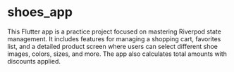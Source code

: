 # shoes_app

This Flutter app is a practice project focused on mastering Riverpod state management. It includes features for managing a shopping cart, favorites list, and a detailed product screen where users can select different shoe images, colors, sizes, and more. The app also calculates total amounts with discounts applied.

